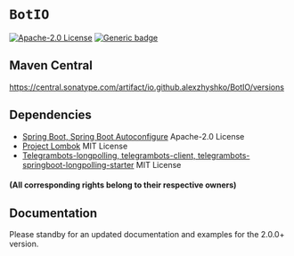 # `BotIO`
[![Apache-2.0 License](https://img.shields.io/badge/License-Apache_2.0-Blue.svg)](LICENSE)
[![Generic badge](https://img.shields.io/badge/Build-Passing-Green.svg)](https://mvnrepository.com/artifact/io.github.alexzhyshko/BotIO)

## Maven Central
https://central.sonatype.com/artifact/io.github.alexzhyshko/BotIO/versions

## Dependencies

* [Spring Boot, Spring Boot Autoconfigure](https://github.com/spring-projects/spring-boot) Apache-2.0 License
* [Project Lombok](https://projectlombok.org/) MIT License
* [Telegrambots-longpolling, telegrambots-client, telegrambots-springboot-longpolling-starter](https://github.com/rubenlagus/TelegramBots) MIT License
#### (All corresponding rights belong to their respective owners)

## Documentation
Please standby for an updated documentation and examples for the 2.0.0+ version.
